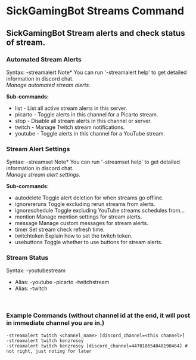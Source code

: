 # SickGamingBot Streams Command
## SickGamingBot Stream alerts and check status of stream.


### Automated Stream Alerts
Syntax: -streamalert
Note* You can run '-streamalert help' to get detailed information in discord chat.
</br>
*Manage automated stream alerts.*

**Sub-commands:**
* list - List all active stream alerts in this server.
* picarto - Toggle alerts in this channel for a Picarto stream.
* stop - Disable all stream alerts in this channel or server.
* twitch - Manage Twitch stream notifications.
* youtube - Toggle alerts in this channel for a YouTube stream.

### Stream Alert Settings
Syntax: -streamset
Note* You can run '-streamset help' to get detailed information in discord chat.
</br>
*Manage stream alert settings.*

**Sub-commands:**
* autodelete Toggle alert deletion for when streams go offline.
* ignorereruns Toggle excluding rerun streams from alerts.
* ignoreschedule Toggle excluding YouTube streams schedules from...
* mention Manage mention settings for stream alerts.
* message Manage custom messages for stream alerts.
* timer Set stream check refresh time.
* twitchtoken Explain how to set the twitch token.
* usebuttons Toggle whether to use buttons for stream alerts.

### Stream Status
Syntax:
-youtubestream <username>
  - Alias: -youtube
-picarto <username>
-twitchstream <username>
  - Alias: -twitch
</br>

### Example Commands (without channel id at the end, it will post in immediate channel you are in.)
```
-streamalert twitch <channel_name> [discord_channel=<this channel>]
-streamalert twitch kenzrosey
-streamalert twitch kenzrosey [discord_channel=447018654048190464] # not right, just noting for later
```
